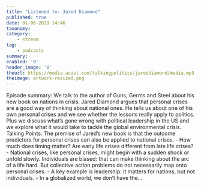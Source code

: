 ```yaml
---
title: "Listened to: Jared Diamond"
published: true
date: 01-06-2019 14:46
taxonomy:
category:
	- stream
tag:
	- podcasts
summary:
enabled: '0'
header_image: '0'
theurl: https://media.acast.com/talkingpolitics/jareddiamond/media.mp3
theimage: artwork-resized.png
--- 
```

Episode summary: We talk to the author of Guns, Germs and Steel about his new book on nations in crisis. Jared Diamond argues that personal crises are a good way of thinking about national ones. He tells us about one of his own personal crises and we see whether the lessons really apply to politics. Plus we discuss what’s gone wrong with political leadership in the US and we explore what it would take to tackle the global environmental crisis. Talking Points: The premise of Jared’s new book is that the outcome predictors for personal crises can also be applied to national crises. - How much does timing matter? Are early life crises different from late life crises? - National crises, like personal crises, might begin with a sudden shock or unfold slowly. Individuals are biased: that can make thinking about the arc of a life hard. But collective action problems do not necessarily map onto personal crises. - A key example is leadership: it matters for nations, but not individuals. - In a globalized world, we don’t have the…
